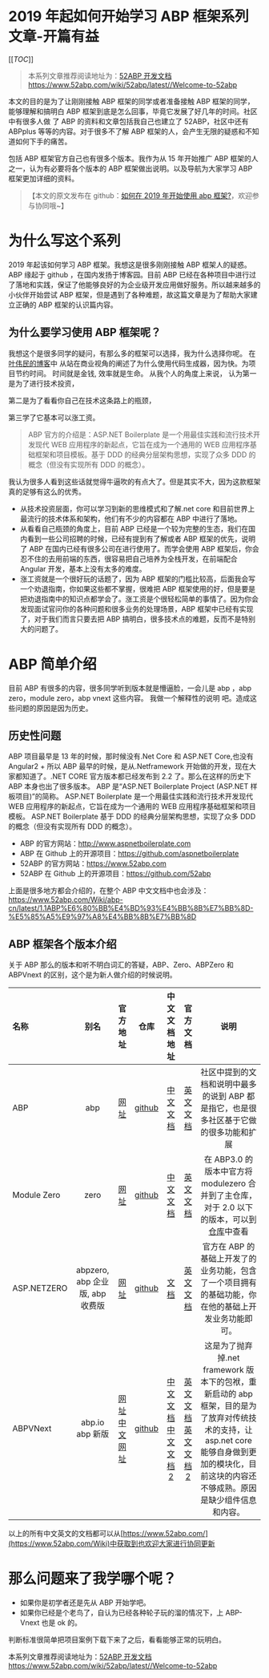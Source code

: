 # 2019 年起如何开始学习 ABP 框架系列文章-开篇有益

[[_TOC_]]

> 本系列文章推荐阅读地址为：[52ABP 开发文档](https://www.52abp.com/wiki/52abp/latest//Welcome-to-52abp) https://www.52abp.com/wiki/52abp/latest//Welcome-to-52abp

本文的目的是为了让刚刚接触 ABP 框架的同学或者准备接触 ABP 框架的同学，能够理解和搞明白 ABP 框架到底是怎么回事，毕竟它发展了好几年的时间。社区中有很多人做 了 ABP 的资料和文章包括我自己也建立了 52ABP，社区中还有 ABPplus 等等的内容。对于很多不了解 ABP 框架的人，会产生无限的疑惑和不知道如何下手的痛苦。

包括 ABP 框架官方自己也有很多个版本。我作为从 15 年开始推广 ABP 框架的人之一，认为有必要将各个版本的 ABP 框架做出说明。以及导航为大家学习 ABP 框架更加详细的资料。

> 【本文的原文发布在 github：[如何在 2019 年开始使用 abp 框架?](https://github.com/52ABP/Home/blob/master/Articles/HowToGetStartedwiththeabpframeworkin2019/Introduction.md)，欢迎参与协同哦~】

# 为什么写这个系列

2019 年起该如何学习 ABP 框架。我想这是很多刚刚接触 ABP 框架人的疑惑。ABP 缘起于 github ，在国内发扬于博客园。目前 ABP 已经在各种项目中进行过了落地和实践，保证了他能够良好的为企业级开发应用做好服务。所以越来越多的小伙伴开始尝试 ABP 框架，但是遇到了各种难题，故这篇文章是为了帮助大家建立正确的 ABP 框架的认识篇内容。

## 为什么要学习使用 ABP 框架呢？

我想这个是很多同学的疑问，有那么多的框架可以选择，我为什么选择你呢。
在 [叶伟民的博客](https://www.cnblogs.com/adalovelacer/p/abp-quickly-delivery-3-why-use-ABP.html)中 从站在商业视角的阐述了为什么使用代码生成器，因为快。为项目节约时间。 时间就是金钱, 效率就是生命。
从我个人的角度上来说，
认为第一是为了进行技术投资，

第二是为了看看你自己在技术这条路上的瓶颈，

第三学了它基本可以涨工资。

> ABP 官方的介绍是：ASP.NET Boilerplate 是一个用最佳实践和流行技术开发现代 WEB 应用程序的新起点，它旨在成为一个通用的 WEB 应用程序基础框架和项目模板。基于 DDD 的经典分层架构思想，实现了众多 DDD 的概念（但没有实现所有 DDD 的概念）。

我认为很多人看到这些话就觉得牛逼吹的有点大了。但是其实不大，因为这款框架真的足够有这么的优秀。

- 从技术投资层面，你可以学习到新的思维模式和了解.net core 和目前世界上最流行的技术体系和架构，他们有不少的内容都在 ABP 中进行了落地。
- 从看看自己瓶颈的角度上，目前 ABP 已经是一个较为完整的生态，我们在国内看到一些公司招聘的时候，已经有提到有了解或者 ABP 框架的优先，说明了 ABP 在国内已经有很多公司在进行使用了。而学会使用 ABP 框架后，你会忍不住的去用前端的东西，很容易把自己培养为全栈开发，在前端配合 Angular 开发，基本上没有太多的难度。
- 涨工资就是一个很好玩的话题了，因为 ABP 框架的门槛比较高，后面我会写一个劝退指南，你如果这些都不掌握，很难把 ABP 框架使用的好，但是要是把劝退指南中的知识点都学会了。涨工资是个很轻松简单的事情了。因为你会发现面试官问你的各种问题和很多业务的处理场景，ABP 框架中已经有实现了，对于我们而言只要去把 ABP 搞明白，很多技术点的难题，反而不是特别大的问题了。

# ABP 简单介绍

目前 ABP 有很多的内容，很多同学听到版本就是懵逼脸，一会儿是 abp ，abp zero，module zero，abp vnext 这些内容。
我做一个解释性的说明 吧。造成这些问题的原因是因为历史。

## 历史性问题

ABP 项目最早是 13 年的时候，那时候没有.Net Core 和 ASP.NET Core,也没有 Angular2 + 所以 ABP 最早的时候，是从.Netframework 开始做的开发，现在大家都知道了。.NET CORE 官方版本都已经发布到 2.2 了。那么在这样的历史下 ABP 本身也出了很多版本。
ABP 是“ASP.NET Boilerplate Project (ASP.NET 样板项目)”的简称。
ASP.NET Boilerplate 是一个用最佳实践和流行技术开发现代 WEB 应用程序的新起点，它旨在成为一个通用的 WEB 应用程序基础框架和项目模板。
ASP.NET Boilerplate 基于 DDD 的经典分层架构思想，实现了众多 DDD 的概念（但没有实现所有 DDD 的概念）。

- ABP 的官方网站：http://www.aspnetboilerplate.com
- ABP 在 Github 上的开源项目：https://github.com/aspnetboilerplate
- 52ABP 的官方网站：https://www.52abp.com
- 52ABP 在 Github 上的开源项目：https://github.com/52abp

上面是很多地方都会介绍的，在整个 ABP 中文文档中也会涉及：https://www.52abp.com/Wiki/abp-cn/latest/1.1ABP%E6%80%BB%E4%BD%93%E4%BB%8B%E7%BB%8D-%E5%85%A5%E9%97%A8%E4%BB%8B%E7%BB%8D

## ABP 框架各个版本介绍

关于 ABP 那么的版本和听不明白词汇的答疑，ABP、Zero、ABPZero 和 ABPVnext 的区别，这个是为新人做介绍的时候说明。

| 名称        |              别名               |                       官方地址                        |                               仓库                               |                                                             中文文档地址                                                             |                                                       官方文档                                                       |                                                                                              说明                                                                                              |
| :---------- | :-----------------------------: | :---------------------------------------------------: | :--------------------------------------------------------------: | :----------------------------------------------------------------------------------------------------------------------------------: | :------------------------------------------------------------------------------------------------------------------: | :--------------------------------------------------------------------------------------------------------------------------------------------------------------------------------------------: |
| ABP         |               abp               | [网址](https://aspnetboilerplate.com/Pages/Documents) | [github](https://github.com/aspnetboilerplate/aspnetboilerplate) | [中文文档](https://www.52abp.com/Wiki/abp-cn/latest/1.1ABP%E6%80%BB%E4%BD%93%E4%BB%8B%E7%BB%8D-%E5%85%A5%E9%97%A8%E4%BB%8B%E7%BB%8D) |                              [英文文档](https://aspnetboilerplate.com/Pages/Documents)                               |                                                     社区中提到的文档和说明中最多的说到 ABP 都是指它，也是很多社区基于它做的很多功能和扩展                                                      |
| Module Zero |              zero               | [网址](https://aspnetboilerplate.com/Pages/Documents) | [github](https://github.com/aspnetboilerplate/aspnetboilerplate) | [中文文档](https://www.52abp.com/Wiki/abp-cn/latest/1.1ABP%E6%80%BB%E4%BD%93%E4%BB%8B%E7%BB%8D-%E5%85%A5%E9%97%A8%E4%BB%8B%E7%BB%8D) |                              [英文文档](https://aspnetboilerplate.com/Pages/Documents)                               |                     在 ABP3.0 的版本中官方将 modulezero 合并到了主仓库，对于 2.0 以下的版本，可以到[仓库](https://github.com/aspnetboilerplate/module-core-forsaken)中查看                     |
| ASP.NETZERO | abpzero, abp 企业版, abp 收费版 |            [网址](https://aspnetzero.com/)            |             [github](https://github.com/aspnetzero/)             |                                       [文档](https://www.52abp.com/Wiki/abpzero/latest/Index)                                        |                         [英文文档](https://docs.aspnetzero.com/documents/zero/latest/Index)                          |                                              官方在 ABP 的基础上开发了的业务功能，包含了一个项目拥有的基础功能，你在他的基础上开发业务功能即可。                                               |
| ABPVNext    |         abp.io abp 新版         | [网址](https://abp.io/) [中文网址](https://cn.abp.io) |          [github](https://github.com/abpframework/abp/)          |      [中文文档](https://www.52abp.com/Wiki/abpvnext-cn/latest/Index) [中文文档 2](https://cn.abp.io/documents/abp/latest/Index)      | [英文文档](https://www.52abp.com/Wiki/abpvnext-/latest/Index)[英文文档 2](https://abp.io/documents/abp/latest/Index) | 这是为了抛弃掉.net framework 版本下的包袱，重新启动的 abp 框架，目的是为了放弃对传统技术的支持，让 asp.net core 能够自身做到更加的模块化，目前这块的内容还不够成熟。原因是缺少组件信息和内容。 |

以上的所有中文英文的文档都可以从[https://www.52abp.com/](https://www.52abp.com/Wiki)中获取到也欢迎大家进行协同更新

# 那么问题来了我学哪个呢？

- 如果你是初学者还是先从 ABP 开始学吧。
- 如果你已经是个老鸟了，自认为已经各种轮子玩的溜的情况下，上 ABP-Vnext 也是 ok 的。

判断标准很简单把项目案例下载下来了之后，看看能够正常的玩明白。

本系列文章推荐阅读地址为：[52ABP 开发文档](https://www.52abp.com/wiki/52abp/latest//Welcome-to-52abp) https://www.52abp.com/wiki/52abp/latest//Welcome-to-52abp
